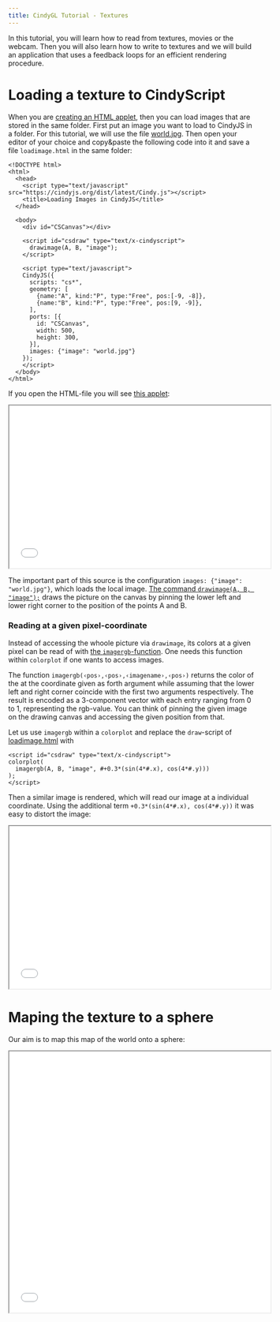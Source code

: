 ```yaml
---
title: CindyGL Tutorial - Textures
---
```

<script type="text/javascript" async  src="https://cdnjs.cloudflare.com/ajax/libs/mathjax/2.7.0/MathJax.js?config=TeX-MML-AM_CHTML">
</script>
<script type="text/x-mathjax-config">
MathJax.Hub.Config({
tex2jax: {inlineMath: [['$','$'], ['\\(','\\)']]}
});
</script>

In this tutorial, you will learn how to read from textures, movies or the webcam. Then you will also learn how to write to textures and we will build an application that uses a feedback loops for an efficient rendering procedure.

# Loading a texture to CindyScript

When you are [creating an HTML applet](creatingapplets.html), then you can load images that are stored in the same folder. First put an image you want to load to CindyJS in a folder. For this tutorial, we will use the file [world.jpg](world.jpg). Then open your editor of your choice and copy&paste the following code into it and save a file `loadimage.html` in the same folder:
```
<!DOCTYPE html>
<html>
  <head>
    <script type="text/javascript" src="https://cindyjs.org/dist/latest/Cindy.js"></script>
    <title>Loading Images in CindyJS</title>
  </head>

  <body>
    <div id="CSCanvas"></div>

    <script id="csdraw" type="text/x-cindyscript">
      drawimage(A, B, "image");
    </script>

    <script type="text/javascript">
    CindyJS({
      scripts: "cs*",
      geometry: [
        {name:"A", kind:"P", type:"Free", pos:[-9, -8]},
        {name:"B", kind:"P", type:"Free", pos:[9, -9]},
      ],
      ports: [{
        id: "CSCanvas",
        width: 500,
        height: 300,
      }],
      images: {"image": "world.jpg"}
    });
    </script>
  </body>
</html>
```
If you open the HTML-file you will see [this applet](loadimage.html):

<iframe src="loadimage.html" width="530" height="330"></iframe>

The important part of this source is the configuration `images: {"image": "world.jpg"}`, which loads the local image. [The command `drawimage(A, B, "image");`](/ref/Image_Manipulation_and_Rendering.html#drawimage$3) draws the picture on the canvas by pinning the lower left and lower right corner to the position of the points A and B.

### Reading at a given pixel-coordinate

Instead of accessing the whoole picture via `drawimage`, its colors at a given pixel can be read of with [the `imagergb`-function](/Image_Manipulation_and_Rendering.html#imagergb$4). One needs this function within `colorplot` if one wants to access images.

The function `imagergb(‹pos›,‹pos›,‹imagename›,‹pos›)` returns the color of the at the coordinate given as forth argument while assuming that the lower left and right corner coincide with the first two arguments respectively. The result is encoded as a 3-component vector with each entry ranging from 0 to 1, representing the rgb-value. You can think of pinning the given image on the drawing canvas and accessing the given position from that.


Let us use `imagergb` within a `colorplot` and replace the `draw`-script of [loadimage.html](loadimage.html) with

```
<script id="csdraw" type="text/x-cindyscript">
colorplot(
  imagergb(A, B, "image", #+0.3*(sin(4*#.x), cos(4*#.y)))
);
</script>
```
Then a similar image is rendered, which will read our image at a individual coordinate. Using the  additional term `+0.3*(sin(4*#.x), cos(4*#.y))` it was easy to distort the image:

<iframe src="imagecolorplot.html" width="530" height="330"></iframe>

# Maping the texture to a sphere

Our aim is to map this map of the world onto a sphere:
<iframe src="world.html" width="530" height="530"></iframe>
